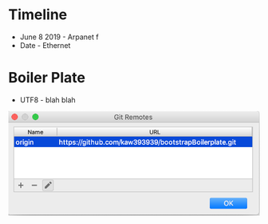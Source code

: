 # Timeline

- June 8 2019 - Arpanet f
- Date - Ethernet


# Boiler Plate

- UTF8 - blah blah

![alt text](img/remotes.png "Logo Title Text 1")
